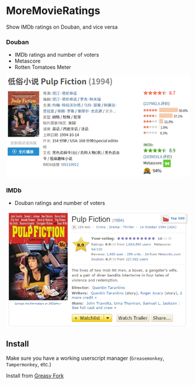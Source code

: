 # MoreMovieRatings
Show IMDb ratings on Douban, and vice versa

### Douban

* IMDb ratings and number of voters
* Metascore
* Rotten Tomatoes Meter

![Douban Screenshot](douban.png)

### IMDb

* Douban ratings and number of voters

![IMDb Screenshot](imdb.png)


## Install
Make sure you have a working userscript manager (`Greasemonkey`, `Tampermonkey`, etc.)

Install from [Greasy Fork](https://greasyfork.org/scripts/7687-moremovieratings)
